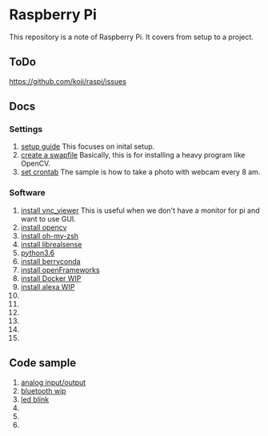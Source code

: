 # Raspberry Pi

This repository is a note of Raspberry Pi. It covers from setup to a project.

## ToDo
https://github.com/koji/raspi/issues



## Docs

### Settings

1. [setup guide](https://github.com/koji/RaspberyPi-Note/blob/master/doc/setup/README.md) This focuses on inital setup.
2. [create a swapfile](https://github.com/koji/RaspberyPi-Note/blob/master/doc/setup/swapfile.md)
Basically, this is for installing a heavy program like OpenCV.  
3. [set crontab](https://github.com/koji/RaspberyPi-Note/blob/master/doc/setup/crontab_settings.md) The sample is how to take a photo with webcam every 8 am.



### Software
1. [install vnc_viewer](https://github.com/koji/RaspberyPi-Note/blob/master/doc/setup/vnc_viewer.md) This is useful when we don't have a monitor for pi and want to use GUI.
2. [install opencv](https://github.com/koji/RaspberyPi-Note/blob/master/doc/software_installation/install_opencv.md)
3. [install oh-my-zsh](https://github.com/koji/RaspberyPi-Note/blob/master/doc/software_installation/install_oh-my-zsh.md)
4. [install librealsense](https://github.com/koji/RaspberyPi-Note/blob/master/doc/software_installation/install_librealsense.md)
5. [python3.6](https://github.com/koji/RaspberyPi-Note/blob/master/doc/software_installation/install_python3.6.md)
6. [install berryconda](https://github.com/koji/RaspberyPi-Note/blob/master/doc/software_installation/install_berryconda.md)
7. [install openFrameworks](https://github.com/koji/RaspberyPi-Note/blob/master/doc/software_installation/install_openFrameworks.md)
8. [install Docker WIP](https://github.com/koji/RaspberyPi-Note/blob/master/doc/software_installation/install_%20docker.md)
9. [install alexa WIP]()
10. []()
11. []()
12. []()
13. []()
14. []()
15. []()

## Code sample
1. [analog input/output](https://github.com/koji/RaspberyPi-Note/tree/master/sample/analog)
2. [bluetooth wip](https://github.com/koji/RaspberyPi-Note/tree/master/sample/ios_bluetooth)
3. [led blink](https://github.com/koji/RaspberyPi-Note/tree/master/sample/led_blink)
4. []()
5. []()
6. []()
